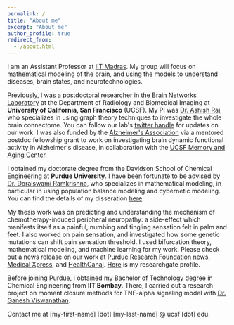 ```yaml
---
permalink: /
title: "About me"
excerpt: "About me"
author_profile: true
redirect_from: 
  - /about.html
---
```


I am an Assistant Professor at [IIT Madras](https://www.iitm.ac.in/). My group will focus on mathematical modeling of the brain, and using the models to understand diseases, brain states, and neurotechnologies.

Previously, I was a postdoctoral researcher in the [Brain Networks Laboratory](https://radiology.ucsf.edu/research/labs/brain-networks-lab#-) at the Department of Radiology and Biomedical Imaging at **University of California, San Francisco** (UCSF). My PI was [Dr. Ashish Raj](https://profiles.ucsf.edu/ashish.raj), who specializes in using graph theory techniques to investigate the whole brain connectome. You can follow our lab's [twitter handle](https://twitter.com/RajLab_UCSF) for updates on our work. I was also funded by the [Alzheimer's Association](https://www.alz.org/) via a mentored postdoc fellowship grant to work on investigating brain dynamic functional activity in Alzheimer's disease, in collaboration with the [UCSF Memory and Aging Center](https://memory.ucsf.edu/).   

I obtained my doctorate degree from the Davidson School of Chemical Engineering at **Purdue University**. 
I have been fortunate to be advised by [Dr. Doraiswami Ramkrishna](https://engineering.purdue.edu/ramkiites/), who specializes in mathematical modeling, in particular in using population balance modeling and cybernetic modeling. You can find the details of my disseration [here](https://hammer.figshare.com/articles/Towards_Understanding_Neuropathy_from_Cancer_Chemotherapy_and_Pathophysiology_of_Pain_Sensation_An_Engineering_Approach/12196746/1).    

My thesis work was on predicting and understanding the mechanism of chemotherapy-induced peripheral neuropathy: a side-effect which manifests itself as a painful, numbing and tingling sensation felt in palm and feet. I also worked on pain sensation, and investigated how some genetic mutations can shift pain sensation threshold. I used bifurcation theory, mathematical modeling, and machine learning for my work. Please check out a news release on our work at [Purdue Research Foundation news](https://www.purdue.edu/newsroom/releases/2019/Q4/an-engineering-approach-to-reduce-the-pain-of-chemotherapy.html), [Medical Xpress](https://medicalxpress.com/news/2019-12-approach-pain-chemotherapy.html), and [HealthCanal](https://www.healthcanal.com/cancers/249612-an-engineering-approach-to-reduce-the-pain-of-chemotherapy.html). [Here](https://www.researchgate.net/profile/Parul_Verma7) is my researchgate profile. 

Before joining Purdue, I obtained my Bachelor of Technology degree in Chemical Engineering from **IIT Bombay**. There, I carried out a research project on moment closure methods for TNF-alpha signaling model with [Dr. Ganesh Viswanathan](https://www.che.iitb.ac.in/index.php/faculty/ganesh-viswanathan). 

Contact me at [my-first-name] [dot] [my-last-name] @ ucsf [dot] edu.

